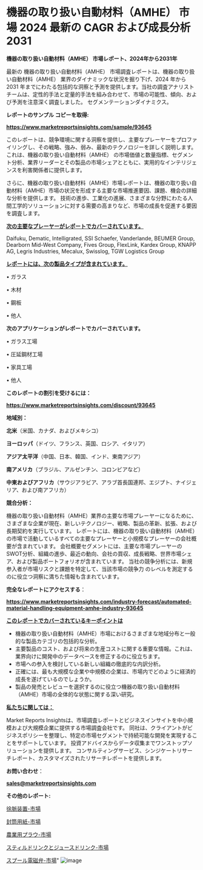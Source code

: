 # 機器の取り扱い自動材料（AMHE） 市場 2024 最新の CAGR および成長分析 2031

<strong>機器の取り扱い自動材料（AMHE） 市場レポート、2024年から2031年</strong>

最新の 機器の取り扱い自動材料（AMHE） 市場調査レポートは、機器の取り扱い自動材料（AMHE） 業界のダイナミックな状況を掘り下げ、2024 年から 2031 年までにわたる包括的な洞察と予測を提供します。当社の調査アナリスト チームは、定性的手法と定量的手法を組み合わせて、市場の可能性、傾向、および予測を注意深く調査しました。 セグメンテーションダイナミクス。



<strong>レポートのサンプル コピーを取得:</strong> <a href=https://www.marketreportsinsights.com/sample/93645>

<strong><u>https://www.marketreportsinsights.com/sample/93645</u></strong></a>

このレポートは、競争環境に関する洞察を提供し、主要なプレーヤーをプロファイリングし、その戦略、強み、弱み、最新のテクノロジーを詳しく説明します。 これは、機器の取り扱い自動材料（AMHE） の市場価値と数量指標、セグメント分析、業界リーダーとその製品の市場シェアとともに、実用的なインテリジェンスを利害関係者に提供します。

さらに、機器の取り扱い自動材料（AMHE）市場レポートは、機器の取り扱い自動材料（AMHE）市場の状況を形成する主要な市場推進要因、課題、機会の詳細な分析を提供します。 技術の進歩、工業化の進展、さまざまな分野にわたる人間工学的ソリューションに対する需要の高まりなど、市場の成長を促進する要因を調査します。



<strong><u>次の主要なプレーヤーがレポートでカバーされています。</u></strong>

Daifuku, Dematic, Intelligrated, SSI Schaefer, Vanderlande, BEUMER Group, Dearborn Mid-West Company, Fives Group, FlexLink, Kardex Group, KNAPP AG, Legris Industries, Mecalux, Swisslog, TGW Logistics Group



<strong><u><b>レポートには、次の製品タイプが含まれています。</b></u></strong>

• ガラス

• 木材

• 鋼板

• 他人



<strong><b>次のアプリケーションがレポートでカバーされています。</b></strong>

• ガラス工場

• 圧延鋼材工場

• 家具工場

• 他人



<strong><b>このレポートの割引を受けるには：</b></strong><a href=https://www.marketreportsinsights.com/discount/93645>

<strong><u>https://www.marketreportsinsights.com/discount/93645</u></strong></a>



<strong>地域別：</strong>



<strong>北米</strong>（米国、カナダ、およびメキシコ）



<strong>ヨーロッパ</strong>（ドイツ、フランス、英国、ロシア、イタリア）



<strong>アジア太平洋</strong>（中国、日本、韓国、インド、東南アジア）



<strong>南アメリカ</strong>（ブラジル、アルゼンチン、コロンビアなど）



<strong>中東およびアフリカ</strong>（サウジアラビア、アラブ首長国連邦、エジプト、ナイジェリア、および南アフリカ）



<strong>競合分析：</strong>

機器の取り扱い自動材料（AMHE）業界の主要な市場プレーヤーになるために、さまざまな企業が現在、新しいテクノロジー、戦略、製品の革新、拡張、および長期契約を実行しています。 レポートには、機器の取り扱い自動材料（AMHE）の市場で活動しているすべての主要なプレーヤーと小規模なプレーヤーの会社概要が含まれています。 会社概要セグメントには、主要な市場プレーヤーのSWOT分析、組織の進歩、最近の動向、会社の買収、成長戦略、世界市場シェア、および製品ポートフォリオが含まれています。 当社の競争分析には、新規参入者が市場リスクと課題を特定して、当該市場の競争力 のレベルを測定するのに役立つ洞察に満ちた情報も含まれています。



<strong>完全なレポートにアクセスする</strong>：

<a href=https://www.marketreportsinsights.com/industry-forecast/automated-material-handling-equipment-amhe-industry-93645>

<strong><u>https://www.marketreportsinsights.com/industry-forecast/automated-material-handling-equipment-amhe-industry-93645</u></strong></a>



<strong><u><b>このレポートでカバーされているキーポイントは</b></u></strong>
<ul>
  <li>機器の取り扱い自動材料（AMHE）市場におけるさまざまな地域分布と一般的な製品カテゴリの包括的な分析。</li>
  <li>主要製品のコスト、および将来の生産コストに関する重要な情報。これは、業界向けに開発中のデータベースを修正するのに役立ちます。</li>
  <li>市場への参入を検討している新しい組織の徹底的な内訳分析。</li>
  <li>正確には、最も大規模な企業や中規模の企業は、市場内でどのように経済的成長を遂げているのでしょうか。</li>
  <li>製品の発売とレビューを選択するのに役立つ機器の取り扱い自動材料（AMHE）市場の全体的な状態に関する深い研究。</li>
</ul>


<strong><u><b>私たちに関しては：</b></u></strong>

Market Reports Insightsは、市場調査レポートとビジネスインサイトを中小規模および大規模企業に提供する市場調査会社です。 同社は、クライアントがビジネスポリシーを整理し、特定の市場セグメントで持続可能な開発を実現することをサポートしています。 投資アドバイスからデータ収集までワンストップソリューションを提供します。 コンサルティングサービス、シンジケートリサーチレポート、カスタマイズされたリサーチレポートを提供します。



<strong><b>お問い合わせ</b></strong>：

<a href=mailto:sales@marketreportsinsights.com>

<strong><u>sales@marketreportsinsights.com</u></strong></a>



<strong>その他のレポート:</strong>

<a href=https://www.linkedin.com/pulse/徐脈装置-市場-2030-年までの需要に焦点を当てた-2023-年調査レポート-ehnpf/>徐脈装置-市場</a>

<a href=https://www.linkedin.com/pulse/封筒用紙-市場-2023-swot-分析と成長率-2030-pr-news-hub-kxrpf/>封筒用紙-市場</a>

<a href=https://www.linkedin.com/pulse/農業用プラウ-市場-2023-swot-分析と最新イノベーション-2030-sjpzf/>農業用プラウ-市場</a>

<a href=https://www.linkedin.com/pulse/スティルドリンクとジュースドリンク-市場-2023-最新の-cagr-jpv3f/>スティルドリンクとジュースドリンク-市場</a>

<a href=https://www.linkedin.com/pulse/スプール電磁弁-市場-2023-新興市場-将来の動向と市場需要-2030-pr-news-hub-kbpjf/>スプール電磁弁-市場</a>"
![image](https://github.com/gayatriri2/Market-Trends/assets/166717496/9481c203-8f25-4fe1-92d3-aa390e20c641)
